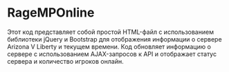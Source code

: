 # RageMPOnline
Этот код представляет собой простой HTML-файл с использованием библиотеки jQuery и Bootstrap для отображения информации о сервере Arizona V Liberty и текущем времени. Код обновляет информацию о сервере с использованием AJAX-запросов к API и отображает статус сервера и количество игроков онлайн.
